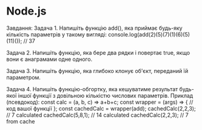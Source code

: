 # Node.js
Завдання:
Задача 1. Напишіть функцію add(), яка приймає будь-яку кількість параметрів у такому вигляді: 
console.log(add(2)(5)(7)(1)(6)(5)(11)()); // 37

Задача 2. Напишіть функцію, яка бере два рядки і повертає true, якщо вони є анаграмами одне одного. 

Задача 3. Напишіть функцію, яка глибоко клонує об'єкт, переданий їй параметром. 

Задача 4. Напишіть функцію-обгортку, яка кешуватиме результат будь-якої іншої функції з довільною кількістю числових параметрів. Приклад (псевдокод):
const calc = (a, b, c) => a+b+c;
const wrapper = (args) => {
        // код вашої функції
};
const cachedCalc = wrapper(add);
cachedCalc(2,2,3); // 7 calculated
cachedCalc(5,8,1); // 14 calculated
cachedCalc(2,2,3); // 7 from cache
